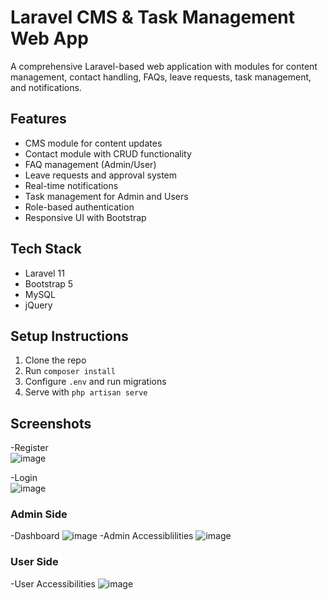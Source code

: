 # Laravel CMS & Task Management Web App

A comprehensive Laravel-based web application with modules for content management, contact handling, FAQs, leave requests, task management, and notifications. 

## Features
- CMS module for content updates
- Contact module with CRUD functionality
- FAQ management (Admin/User)
- Leave requests and approval system
- Real-time notifications
- Task management for Admin and Users
- Role-based authentication
- Responsive UI with Bootstrap

## Tech Stack
- Laravel 11
- Bootstrap 5
- MySQL
- jQuery

## Setup Instructions
1. Clone the repo
2. Run `composer install`
3. Configure `.env` and run migrations
4. Serve with `php artisan serve`

## Screenshots
-Register  
![image](https://github.com/user-attachments/assets/c717e70d-0971-4114-a87a-99a10e7f37f4)


-Login  
![image](https://github.com/user-attachments/assets/c926d228-7100-4fde-aee2-4e847587bef4)

### Admin Side 
-Dashboard
![image](https://github.com/user-attachments/assets/e178f8a8-eb92-48ab-97c5-15e50bfe2dcc)
-Admin Accessiblilities
![image](https://github.com/user-attachments/assets/e1c8e057-36d1-408d-8ade-6e179dd4df54)

### User Side
-User Accessibilities
![image](https://github.com/user-attachments/assets/93de9224-d3eb-4a65-8840-46b7d1d2c2ce)





